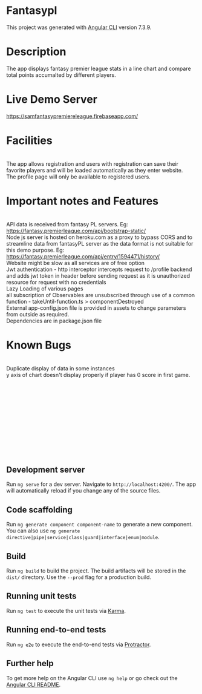 # Fantasypl

This project was generated with [Angular CLI](https://github.com/angular/angular-cli) version 7.3.9.
# Description
The app displays fantasy premier league stats in a line chart and compare total points accumalted by different players.

# Live Demo Server
https://samfantasypremiereleague.firebaseapp.com/

# Facilities
<br> The app allows registration and users with registration can save their favorite players and will be loaded automatically as they enter website.
<br> The profile page will only be available to registered users.

# Important notes and Features
<br>  API data is received from fantasy PL servers. Eg: https://fantasy.premierleague.com/api/bootstrap-static/ 
<br>  Node js server is hosted on heroku.com as a proxy to bypass CORS and to streamline data from fantasyPL server as the data format is not suitable for this demo purpose. Eg: https://fantasy.premierleague.com/api/entry/1594471/history/
<br> Website might be slow as all services are of free option
<br>  Jwt authentication - http interceptor intercepts request to /profile backend and adds jwt token in header before sending request as it is unauthorized resource for request with no credentials
<br> Lazy Loading of various pages
<br>  all subscription of Observables are unsubscribed through use of a common function - takeUntil-function.ts > componentDestroyed
<br>  External app-config.json file is provided in assets to change parameters from outside as required.
<br> Dependencies are in package.json file






# Known Bugs
<br> Duplicate display of data in some instances
<br> y axis of chart doesn't display properly if player has 0 score in first game.

<br> <br> <br> <br> <br> <br> <br> <br> <br> <br> <br> 
## Development server

Run `ng serve` for a dev server. Navigate to `http://localhost:4200/`. The app will automatically reload if you change any of the source files.

## Code scaffolding

Run `ng generate component component-name` to generate a new component. You can also use `ng generate directive|pipe|service|class|guard|interface|enum|module`.

## Build

Run `ng build` to build the project. The build artifacts will be stored in the `dist/` directory. Use the `--prod` flag for a production build.

## Running unit tests

Run `ng test` to execute the unit tests via [Karma](https://karma-runner.github.io).

## Running end-to-end tests

Run `ng e2e` to execute the end-to-end tests via [Protractor](http://www.protractortest.org/).

## Further help

To get more help on the Angular CLI use `ng help` or go check out the [Angular CLI README](https://github.com/angular/angular-cli/blob/master/README.md).
